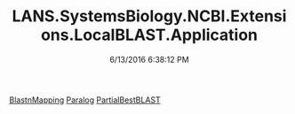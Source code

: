 ﻿---
title: LANS.SystemsBiology.NCBI.Extensions.LocalBLAST.Application
date: 6/13/2016 6:38:12 PM
---

[BlastnMapping](T-LANS.SystemsBiology.NCBI.Extensions.LocalBLAST.Application.BlastnMapping.html)
[Paralog](T-LANS.SystemsBiology.NCBI.Extensions.LocalBLAST.Application.Paralog.html)
[PartialBestBLAST](T-LANS.SystemsBiology.NCBI.Extensions.LocalBLAST.Application.PartialBestBLAST.html)
